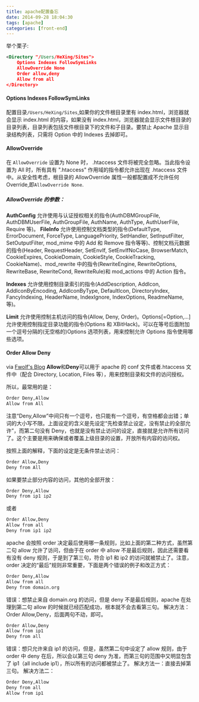 ```yaml
---
title: apache配置备忘
date: 2014-09-28 18:04:30
tags: [apache]
categories: [front-end]
---
```


举个栗子:

```xml
<Directory "/Users/HeXing/Sites">
    Options Indexes FollowSymLinks
    AllowOverride None
    Order allow,deny
    Allow from all
</Directory>
```

#### Options Indexes FollowSymLinks

配置目录`/Users/HeXing/Sites`,如果你的文件根目录里有 index.html，浏览器就会显示 index.html 的内容，如果没有 index.html，浏览器就会显示文件根目录的目录列表，目录列表包括文件根目录下的文件和子目录。要禁止 Apache 显示目录结构列表，只需将 Option 中的 Indexes 去掉即可。

#### AllowOverride

在 `AllowOverride` 设置为 None 时， .htaccess 文件将被完全忽略。当此指令设置为 All 时，所有具有 ".htaccess" 作用域的指令都允许出现在 .htaccess 文件中。从安全性考虑，根目录的 AllowOverride 属性一般都配置成不允许任何 Override,即`AllowOverride None`.

##### AllowOverride 的参数：

**AuthConfig** 允许使用与认证授权相关的指令(AuthDBMGroupFile, AuthDBMUserFile, AuthGroupFile, AuthName, AuthType, AuthUserFile, Require 等)。
**FileInfo** 允许使用控制文档类型的指令(DefaultType, ErrorDocument, ForceType, LanguagePriority, SetHandler, SetInputFilter, SetOutputFilter, mod_mime 中的 Add 和 Remove 指令等等)、控制文档元数据的指令(Header, RequestHeader, SetEnvIf, SetEnvIfNoCase, BrowserMatch, CookieExpires, CookieDomain, CookieStyle, CookieTracking, CookieName)、mod_rewrite 中的指令(RewriteEngine, RewriteOptions, RewriteBase, RewriteCond, RewriteRule)和 mod_actions 中的 Action 指令。

**Indexes** 允许使用控制目录索引的指令(AddDescription, AddIcon, AddIconByEncoding, AddIconByType, DefaultIcon, DirectoryIndex, FancyIndexing, HeaderName, IndexIgnore, IndexOptions, ReadmeName, 等)。

**Limit** 允许使用控制主机访问的指令(Allow, Deny, Order)。Options[=Option,...] 允许使用控制指定目录功能的指令(Options 和 XBitHack)。可以在等号后面附加一个逗号分隔的(无空格的)Options 选项列表，用来控制允许 Options 指令使用哪些选项。

#### Order Allow Deny

via [Fwolf's Blog][1]
**Allow**和**Deny**可以用于 apache 的 conf 文件或者.htaccess 文件中（配合 Directory, Location, Files 等），用来控制目录和文件的访问授权。

所以，最常用的是：

```xml
Order Deny,Allow
Allow from All
```

注意“Deny,Allow”中间只有一个逗号，也只能有一个逗号，有空格都会出错；单词的大小写不限。上面设定的含义是先设定“先检查禁止设定，没有禁止的全部允许”，而第二句没有 Deny，也就是没有禁止访问的设定，直接就是允许所有访问了。这个主要是用来确保或者覆盖上级目录的设置，开放所有内容的访问权。

按照上面的解释，下面的设定是无条件禁止访问：

```xml
Order Allow,Deny
Deny from All
```

如果要禁止部分内容的访问，其他的全部开放：

```xml
Order Deny,Allow
Deny from ip1 ip2
```

或者

```xml
Order Allow,Deny
Allow from all
Deny from ip1 ip2
```

apache 会按照 order 决定最后使用哪一条规则，比如上面的第二种方式，虽然第二句 allow 允许了访问，但由于在 order 中 allow 不是最后规则，因此还需要看有没有 deny 规则，于是到了第三句，符合 ip1 和 ip2 的访问就被禁止了。注意，order 决定的“最后”规则非常重要，下面是两个错误的例子和改正方式：

```xml
Order Deny,Allow
Allow from all
Deny from domain.org
```

错误：想禁止来自 domain.org 的访问，但是 deny 不是最后规则，apache 在处理到第二句 allow 的时候就已经匹配成功，根本就不会去看第三句。 解决方法：Order Allow,Deny，后面两句不动，即可。

```xml
Order Allow,Deny
Allow from ip1
Deny from all
```

错误：想只允许来自 ip1 的访问，但是，虽然第二句中设定了 allow 规则，由于 order 中 deny 在后，所以会以第三句 deny 为准，而第三句的范围中又明显包含了 ip1（all include ip1），所以所有的访问都被禁止了。 解决方法一：直接去掉第三句。 解决方法二：

```xml
Order Deny,Allow
Deny from all
Allow from ip1
```

[1]: http://www.fwolf.com/blog/post/191
